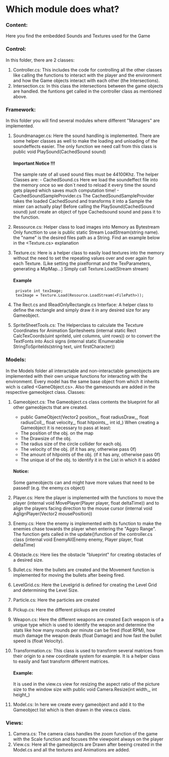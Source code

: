 # Which module does what?

### Content:
Here you find the embedded Sounds and Textures used for the Game

### Control:
In this folder, there are 2 classes:
1. Controller.cs: 
    This includes the code for controlling all the other classes like calling the functions to interact with the player and the environment and how the Game objects interact with each other (the Intersections).
2. Intersection.cs:
    In this class the intersections between the game objects are handled. the funtions get called in the controller class as mentioned above.
### Framework:
In this folder you will find several modules where different "Managers" are implemented.
1. Soundmanager.cs:
    Here the sound handling is implemented. There are some helper classes as well to make the loading and unloading of the soundeffects easier.
    The only function we need call from this class is public void PlaySound(CachedSound sound)
    #### Important Notice !!!
    The sample rate of all used sound files must be 44100Khz.
    The helper Classes are:
        - CachedSound.cs
            Here we load the soundeffect file into the memory once so we don`t need to reload it every time the sound gets played which saves much computation time!
        - CachedSoundSampleProvider.cs
        The CachedSoundSampleProvider takes the loaded CachedSound and transforms it into a Sample the mixer can actually play!
        Before calling the PlaySound(CachedSound sound) just create an object of type Cachedsound sound and pass it to the function.
2. Ressource.cs:
    Helper class to load images into Memory as Bytestream
    Only functtion to use is public static Stream LoadStream(string name). the "name" is the desired files path as a String. Find an example below in the <Texture.cs> explanation

3. Texture.cs:
    Here is a helper class to easily load textures into the memory without the need to set the repeating values over and over again for each Texture. (Like setting the pixelformat and the TexParameters, generating a MipMap...) Simply call Texture.Load(Stream stream)
    #### Example       
        private int texImage;
        texImage = Texture.Load(Resource.LoadStream(<FilePath>));

4. The Rect.cs and IReadOnlyRectangle.cs Interface:
    A helper class to define the rectangle and simply draw it in any desired size for any Gameobject.
5. SpriteSheetTools.cs:
    The Helperclass to calculate the Tecxture Coordinates for Animation Spritesheets 
    (internal static Rect CalcTexCoords(uint spriteId, uint columns, uint rows))
    or to convert the TextFonts into Ascii signs 
    (internal static IEnumerable<uint> StringToSpriteIds(string text, uint firstCharacter))

### Models:
In the Models folder all interactable and non-interactable gameobjects are implemented with their own unique functions for interacting with the environment.
Every model has the same base object from which it inherits wich is called  <GameObject.cs>.
Also the gamesounds are added in the respective gameobject class.
Classes:
1. Gameobject.cs:
    The Gameobject.cs class contents the blueprint for all other gameobjects that are created.
    - public GameObject(Vector2 position_, float radiusDraw_, float radiusColl_, float velocity_, float hitpoints_, int id_)
    When creating a Gameobject it is necessary to pass at least:
    - <Vector2 position_>   The position of the obj. on the map 
    - <float radiusDraw_>   The Drawsize of the obj.
    - <float radiusColl_>   The radius size of the circle collider for each obj.
    - <float velocity_>     The velocity of the obj. (if it has any, otherwise pass 0f)
    - <float hitpoints_>    The amount of hitpoints of the obj. (if it has any, otherwise pass 0f)
    - <int id_>             The unique id of the obj. to identify it in the List in which it is added
        
    #### Notice:
    Some gameobjects can and might have more values that need to be passed! (e.g. the enemy.cs object)

2. Player.cs:
    Here the player is implemented with the functions to move the player (internal void MovePlayer(Player player, float deltaTime)) and  to align the players facing direction to the mouse cursor (internal void AglignPlayer(Vector2 mousePosition))
3. Enemy.cs:
    Here the enemy is implemented with its function to make the enemies chase towards the player when entering the "Aggro Range". The function gets called in the update()function of the controller.cs class (internal void EnemyAI(Enemy enemy, Player player, float deltaTime)
4. Obstacle.cs:
    Here lies the obstacle "blueprint" for creating obstacles of a desired size.
5. Bullet.cs:
    Here the bullets are created and the Movement function is implemented for moving the bullets after beeing fired.
6. LevelGrid.cs:
    Here the Levelgrid is defined for creating the Level Grid and determining the Level Size.
7. Particle.cs:
     Here the particles are created
8. Pickup.cs:
    Here the different pickups are created
9. Weapon.cs:
    Here the different weapons are created
    Each weapon is of a unique type which is used to identify the weapon and determine the stats like how many rounds per minute can be fired (float RPM), how much damage the weapon deals (float Damage) and how fast the bullet speed is (float Velocity).
10. Transformation.cs:
    This class is used to transform several matrices from their origin to a new coordinate system for example.
    It is a helper class to easily and fast transform different matrices. 
    #### Example:
    It is used in the view.cs view for resizing the aspect ratio of the picture size to the window size with public void Camera.Resize(int width_, int height_)
11. Model.cs:
    In here we create every gameobject and add it to the Gameobject list which is then drawn in the view.cs class. 

### Views:
1. Camera.cs:
    The camera class handles the zoom function of the game with the Scale function and focuses thhe viewpoint always on the player
2. View.cs:
    Here all the gameobjects are Drawn after beeing created in the Model.cs and all the textures and Animations are added.